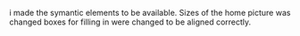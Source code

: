 i made the symantic elements to be available.
Sizes of the home picture was changed
boxes for filling in were changed to be aligned correctly.